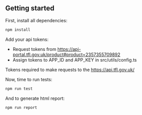 ## Getting started

First, install all dependencies:

```bash
npm install
```

Add your api tokens: 
- Request tokens from https://api-portal.tfl.gov.uk/product#product=2357355709892
- Assign tokens to APP_ID and APP_KEY in src/utils/config.ts

Tokens required to make requests to the https://api.tfl.gov.uk/

Now, time to run tests:
```bash
npm run test
```

And to generate html report:
```bash
npm run report
```
